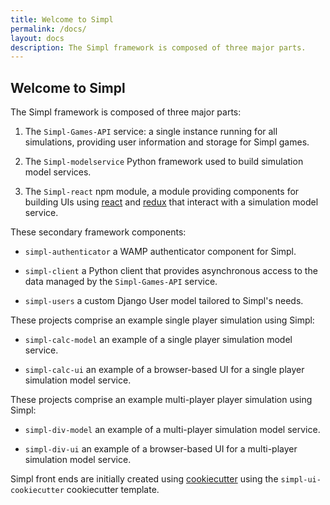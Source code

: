 ```yaml
---
title: Welcome to Simpl
permalink: /docs/
layout: docs
description: The Simpl framework is composed of three major parts.
---
```


## Welcome to Simpl

The Simpl framework is composed of three major parts:

1. The `Simpl-Games-API` service: a single instance running for all simulations, providing user information and storage for Simpl games.

2. The `Simpl-modelservice` Python framework used to build simulation model services.

3. The `Simpl-react` npm module, a module providing components for building UIs using [react](https://reactjs.org) and [redux](https://github.com/reduxjs/react-redux) that interact with a simulation model service.

These secondary framework components:

 * `simpl-authenticator` a WAMP authenticator component for Simpl.
 
 * `simpl-client` a Python client that provides asynchronous access to the data managed by the `Simpl-Games-API` service.
 
 * `simpl-users` a custom Django User model tailored to Simpl's needs.

These projects comprise an example single player simulation using Simpl:

 * `simpl-calc-model` an example of a single player simulation model service.

 * `simpl-calc-ui` an example of a browser-based UI for a single player simulation model service.
 
These projects comprise an example multi-player player simulation using Simpl:

 * `simpl-div-model` an example of a multi-player simulation model service.

 * `simpl-div-ui` an example of a browser-based UI for a multi-player simulation model service.

Simpl front ends are initially created using [cookiecutter](https://cookiecutter.readthedocs.io) using the `simpl-ui-cookiecutter` cookiecutter template.
 


